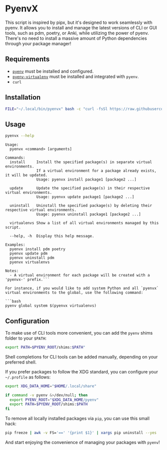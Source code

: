 # PyenvX

This script is inspired by pipx, but it's designed to work seamlessly with pyenv. It allows you to install and manage the latest versions of CLI or GUI tools, such as pdm, poetry, or Anki, while utilizing the power of pyenv. There's no need to install a massive amount of Python dependencies through your package manager!

## Requirements

- [`pyenv`](https://github.com/pyenv/pyenv#installation) must be installed and configured.
- [`pyenv-virtualenv`](https://github.com/pyenv/pyenv-virtualenv#installation) must be installed and integrated with `pyenv`.
- `curl`

## Installation

```bash
FILE="~/.local/bin/pyenvx" bash -c "curl -fsSl https://raw.githubusercontent.com/afaikiac/pyenvx/main/pyenvx.bash -o $FILE && chmod +x $FILE && echo 'pyenvx was installed!'"
```

## Usage

```bash
pyenvx --help
```

```plain
Usage:
  pyenvx <command> [arguments]

Commands:
  install     Install the specified package(s) in separate virtual environments.
              If a virtual environment for a package already exists, it will be updated.
              Usage: pyenvx install package1 [package2 ...]

  update      Update the specified package(s) in their respective virtual environments.
              Usage: pyenvx update package1 [package2 ...]

  uninstall   Uninstall the specified package(s) by deleting their respective virtual environments.
              Usage: pyenvx uninstall package1 [package2 ...]

  virtualenvs Show a list of all virtual environments managed by this script.

  --help, -h  Display this help message.

Examples:
  pyenvx install pdm poetry
  pyenvx update pdm
  pyenvx uninstall pdm
  pyenvx virtualenvs

Notes:
  - A virtual environment for each package will be created with a 'pyenvx-' prefix.```

For instance, if you would like to add system Python and all `pyenvx` virtual environments to the global, use the following command:

```bash
pyenv global system $(pyenvx virtualenvs)
```

## Configuration

To make use of CLI tools more convenient, you can add the `pyenv` shims folder to your `$PATH`:

```bash
export PATH=$PYENV_ROOT/shims:$PATH"
```

Shell completions for CLI tools can be added manually, depending on your preferred shell.

If you prefer packages to follow the XDG standard, you can configure your `~/.profile` as follows:

``` bash
export XDG_DATA_HOME="$HOME/.local/share"

if command -v pyenv &>/dev/null; then
  export PYENV_ROOT="$XDG_DATA_HOME/pyenv"
  export PATH=$PYENV_ROOT/shims:$PATH
fi
```

To remove all locally installed packages via `pip`, you can use this small hack:

```bash
pip freeze | awk -v FS='==' '{print $1}' | xargs pip uninstall --yes
```

And start enjoying the convenience of managing your packages with `pyenv`!
